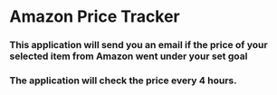 # Amazon Price Tracker

### This application will send you an email if the price of your selected item from Amazon went under your set goal
### The application will check the price every 4 hours.